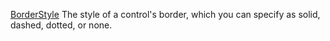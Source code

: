 [BorderStyle](filename.md) The style of a control's border, which you can specify as solid, dashed, dotted, or none.
